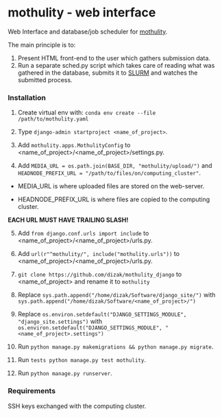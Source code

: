 # mothulity - web interface

Web Interface and database/job scheduler for [mothulity](https://github.com/dizak/mothulity).

The main principle is to:
1. Present HTML front-end to the user which gathers submission data.
2. Run a separate sched.py script which takes care of reading what was gathered in the database, submits it to [SLURM](https://slurm.schedmd.com/) and watches the submitted process.

### Installation

1. Create virtual env with:  ``` conda env create --file /path/to/mothulity.yaml ```

2. Type ```django-admin startproject <name_of_project>```.

3. Add ```mothulity.apps.MothulityConfig``` to <name_of_project>/<name_of_project>/settings.py.

4. Add  ```MEDIA_URL = os.path.join(BASE_DIR, "mothulity/upload/")``` and ```HEADNODE_PREFIX_URL = "/path/to/files/on/computing_cluster"```.

  - MEDIA_URL is where uploaded files are stored on the web-server.

  - HEADNODE_PREFIX_URL is where files are copied to the computing cluster.

  **EACH URL MUST HAVE TRAILING SLASH!**

5. Add ```from django.conf.urls import include``` to <name_of_project>/<name_of_project>/urls.py.

6. Add ```url(r"^mothulity/", include("mothulity.urls"))``` to <name_of_project>/<name_of_project>/urls.py.

7. ```git clone https://github.com/dizak/mothulity_django``` to <name_of_project> and rename it to ```mothulity```

9. Replace ```sys.path.append("/home/dizak/Software/django_site/")``` with ```sys.path.append("/home/dizak/Software/<name_of_project>/")```

10. Replace ```os.environ.setdefault("DJANGO_SETTINGS_MODULE", "django_site.settings")```
with ```os.environ.setdefault("DJANGO_SETTINGS_MODULE", "<name_of_project>.settings")```

8. Run ```python manage.py makemigrations && python manage.py migrate```.

9. Run ```tests python manage.py test mothulity```.

10. Run ```python manage.py runserver```.

### Requirements

SSH keys exchanged with the computing cluster.
